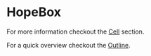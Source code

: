 # HopeBox

For more information checkout the [Cell](cell/README.md) section.

For a quick overview checkout the [Outline](cell/Call4Code-Idea.pdf).
